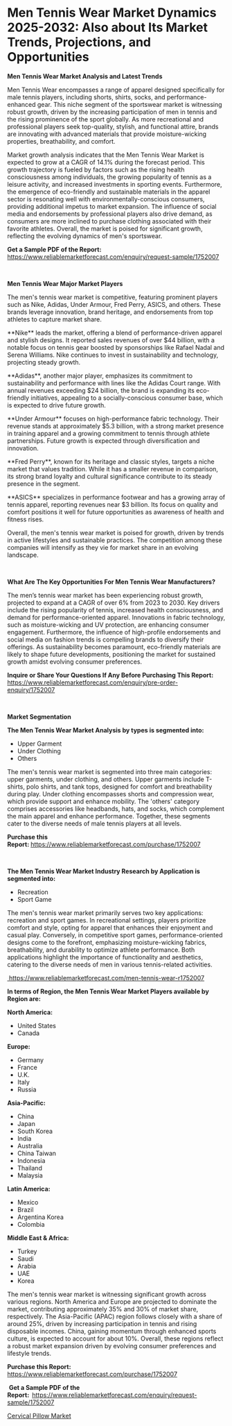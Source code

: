 <p><h1>Men Tennis Wear Market Dynamics 2025-2032: Also about Its Market Trends, Projections, and Opportunities</h1></p><p><strong>Men Tennis Wear Market Analysis and Latest Trends</strong></p>
<p><p>Men Tennis Wear encompasses a range of apparel designed specifically for male tennis players, including shorts, shirts, socks, and performance-enhanced gear. This niche segment of the sportswear market is witnessing robust growth, driven by the increasing participation of men in tennis and the rising prominence of the sport globally. As more recreational and professional players seek top-quality, stylish, and functional attire, brands are innovating with advanced materials that provide moisture-wicking properties, breathability, and comfort.</p><p>Market growth analysis indicates that the Men Tennis Wear Market is expected to grow at a CAGR of 14.1% during the forecast period. This growth trajectory is fueled by factors such as the rising health consciousness among individuals, the growing popularity of tennis as a leisure activity, and increased investments in sporting events. Furthermore, the emergence of eco-friendly and sustainable materials in the apparel sector is resonating well with environmentally-conscious consumers, providing additional impetus to market expansion. The influence of social media and endorsements by professional players also drive demand, as consumers are more inclined to purchase clothing associated with their favorite athletes. Overall, the market is poised for significant growth, reflecting the evolving dynamics of men's sportswear.</p></p>
<p><strong>Get a Sample PDF of the Report:&nbsp;</strong> <a href="https://www.reliablemarketforecast.com/enquiry/request-sample/1752007?utm_campaign=1906&utm_medium=2&utm_source=Github&utm_content=ia&utm_term=06022025&utm_id=men-tennis-wear">https://www.reliablemarketforecast.com/enquiry/request-sample/1752007</a></p>
<p>&nbsp;</p>
<p><strong>Men Tennis Wear Major Market Players</strong></p>
<p><p>The men's tennis wear market is competitive, featuring prominent players such as Nike, Adidas, Under Armour, Fred Perry, ASICS, and others. These brands leverage innovation, brand heritage, and endorsements from top athletes to capture market share.</p><p>**Nike** leads the market, offering a blend of performance-driven apparel and stylish designs. It reported sales revenues of over $44 billion, with a notable focus on tennis gear boosted by sponsorships like Rafael Nadal and Serena Williams. Nike continues to invest in sustainability and technology, projecting steady growth.</p><p>**Adidas**, another major player, emphasizes its commitment to sustainability and performance with lines like the Adidas Court range. With annual revenues exceeding $24 billion, the brand is expanding its eco-friendly initiatives, appealing to a socially-conscious consumer base, which is expected to drive future growth.</p><p>**Under Armour** focuses on high-performance fabric technology. Their revenue stands at approximately $5.3 billion, with a strong market presence in training apparel and a growing commitment to tennis through athlete partnerships. Future growth is expected through diversification and innovation.</p><p>**Fred Perry**, known for its heritage and classic styles, targets a niche market that values tradition. While it has a smaller revenue in comparison, its strong brand loyalty and cultural significance contribute to its steady presence in the segment.</p><p>**ASICS** specializes in performance footwear and has a growing array of tennis apparel, reporting revenues near $3 billion. Its focus on quality and comfort positions it well for future opportunities as awareness of health and fitness rises.</p><p>Overall, the men's tennis wear market is poised for growth, driven by trends in active lifestyles and sustainable practices. The competition among these companies will intensify as they vie for market share in an evolving landscape.</p></p>
<p>&nbsp;</p>
<p><strong>What Are The Key Opportunities For Men Tennis Wear Manufacturers?</strong></p>
<p><p>The men’s tennis wear market has been experiencing robust growth, projected to expand at a CAGR of over 6% from 2023 to 2030. Key drivers include the rising popularity of tennis, increased health consciousness, and demand for performance-oriented apparel. Innovations in fabric technology, such as moisture-wicking and UV protection, are enhancing consumer engagement. Furthermore, the influence of high-profile endorsements and social media on fashion trends is compelling brands to diversify their offerings. As sustainability becomes paramount, eco-friendly materials are likely to shape future developments, positioning the market for sustained growth amidst evolving consumer preferences.</p></p>
<p><strong>Inquire or Share Your Questions If Any Before Purchasing This Report:</strong> <a href="https://www.reliablemarketforecast.com/enquiry/pre-order-enquiry/1752007?utm_campaign=1906&utm_medium=2&utm_source=Github&utm_content=ia&utm_term=06022025&utm_id=men-tennis-wear">https://www.reliablemarketforecast.com/enquiry/pre-order-enquiry/1752007</a></p>
<p>&nbsp;</p>
<p><strong>Market Segmentation</strong></p>
<p><strong>The Men Tennis Wear Market Analysis by types is segmented into:</strong></p>
<p><ul><li>Upper Garment</li><li>Under Clothing</li><li>Others</li></ul></p>
<p><p>The men's tennis wear market is segmented into three main categories: upper garments, under clothing, and others. Upper garments include T-shirts, polo shirts, and tank tops, designed for comfort and breathability during play. Under clothing encompasses shorts and compression wear, which provide support and enhance mobility. The 'others' category comprises accessories like headbands, hats, and socks, which complement the main apparel and enhance performance. Together, these segments cater to the diverse needs of male tennis players at all levels.</p></p>
<p><strong>Purchase this Report:&nbsp;</strong><a href="https://www.reliablemarketforecast.com/purchase/1752007?utm_campaign=1906&utm_medium=2&utm_source=Github&utm_content=ia&utm_term=06022025&utm_id=men-tennis-wear">https://www.reliablemarketforecast.com/purchase/1752007</a></p>
<p>&nbsp;</p>
<p><strong>The Men Tennis Wear Market Industry Research by Application is segmented into:</strong></p>
<p><ul><li>Recreation</li><li>Sport Game</li></ul></p>
<p><p>The men's tennis wear market primarily serves two key applications: recreation and sport games. In recreational settings, players prioritize comfort and style, opting for apparel that enhances their enjoyment and casual play. Conversely, in competitive sport games, performance-oriented designs come to the forefront, emphasizing moisture-wicking fabrics, breathability, and durability to optimize athlete performance. Both applications highlight the importance of functionality and aesthetics, catering to the diverse needs of men in various tennis-related activities.</p></p>
<p><a href="https://www.reliablemarketforecast.com/men-tennis-wear-r1752007?utm_campaign=1906&utm_medium=2&utm_source=Github&utm_content=ia&utm_term=06022025&utm_id=men-tennis-wear">&nbsp;https://www.reliablemarketforecast.com/men-tennis-wear-r1752007</a></p>
<p><strong>In terms of Region, the Men Tennis Wear Market Players available by Region are:</strong></p>
<p>
    <p> <strong> North America: </strong>
        <ul>
            <li>United States</li>
            <li>Canada</li>
        </ul>
        </p> 
    <p> <strong> Europe: </strong>
        <ul>
            <li>Germany</li>
            <li>France</li>
            <li>U.K.</li>
            <li>Italy</li>
            <li>Russia</li>
        </ul>
        </p> 
    <p> <strong> Asia-Pacific: </strong>
        <ul>
            <li>China</li>
            <li>Japan</li>
            <li>South Korea</li>
            <li>India</li>
            <li>Australia</li>
            <li>China Taiwan</li>
            <li>Indonesia</li>
            <li>Thailand</li>
            <li>Malaysia</li>
        </ul>
        </p> 
    <p> <strong> Latin America: </strong>
        <ul>
            <li>Mexico</li>
            <li>Brazil</li>
            <li>Argentina Korea</li>
            <li>Colombia</li>
        </ul>
        </p> 
    <p> <strong> Middle East & Africa: </strong>
        <ul>
            <li>Turkey</li>
            <li>Saudi</li>
            <li>Arabia</li>
            <li>UAE</li>
            <li>Korea</li>
        </ul>
    </p>
    </p>
<p><p>The men's tennis wear market is witnessing significant growth across various regions. North America and Europe are projected to dominate the market, contributing approximately 35% and 30% of market share, respectively. The Asia-Pacific (APAC) region follows closely with a share of around 25%, driven by increasing participation in tennis and rising disposable incomes. China, gaining momentum through enhanced sports culture, is expected to account for about 10%. Overall, these regions reflect a robust market expansion driven by evolving consumer preferences and lifestyle trends.</p></p>
<p><strong>Purchase this Report: </strong><a href="https://www.reliablemarketforecast.com/purchase/1752007?utm_campaign=1906&utm_medium=2&utm_source=Github&utm_content=ia&utm_term=06022025&utm_id=men-tennis-wear">https://www.reliablemarketforecast.com/purchase/1752007</a></p>
<p>&nbsp;<strong>Get a Sample PDF of the Report:&nbsp;&nbsp;</strong><a href="https://www.reliablemarketforecast.com/enquiry/request-sample/1752007?utm_campaign=1906&utm_medium=2&utm_source=Github&utm_content=ia&utm_term=06022025&utm_id=men-tennis-wear">https://www.reliablemarketforecast.com/enquiry/request-sample/1752007</a></p>
<p><strong></strong></p>
<p><p><a href="https://github.com/dringals/Market-Research-Report-List-6/blob/main/cervical-pillow-market.md?utm_campaign=1906&utm_medium=2&utm_source=Github&utm_content=ia&utm_term=06022025&utm_id=men-tennis-wear">Cervical Pillow Market</a></p></p>